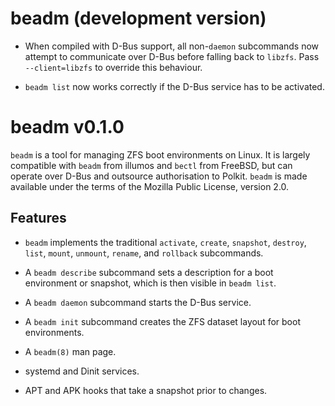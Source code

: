 # beadm (development version)

* When compiled with D-Bus support, all non-`daemon` subcommands now attempt to
  communicate over D-Bus before falling back to `libzfs`. Pass `--client=libzfs`
  to override this behaviour.

* `beadm list` now works correctly if the D-Bus service has to be activated.

# beadm v0.1.0

`beadm` is a tool for managing ZFS boot environments on Linux. It is largely
compatible with `beadm` from illumos and `bectl` from FreeBSD, but can operate
over D-Bus and outsource authorisation to Polkit. `beadm` is made available
under the terms of the Mozilla Public License, version 2.0.

## Features

* `beadm` implements the traditional `activate`, `create`, `snapshot`,
  `destroy`, `list`, `mount`, `unmount`, `rename`, and `rollback` subcommands.

* A `beadm describe` subcommand sets a description for a boot environment or
  snapshot, which is then visible in `beadm list`.

* A `beadm daemon` subcommand starts the D-Bus service.

* A `beadm init` subcommand creates the ZFS dataset layout for boot
  environments.

* A `beadm(8)` man page.

* systemd and Dinit services.

* APT and APK hooks that take a snapshot prior to changes.
